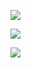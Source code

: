 ![](https://github.com/hanlop/TuChuang.git/img/202407201115781.png)

![](https://cdn.jsdelivr.net/gh/hanlop/TuChuang.git/img/202407201120447.png"?raw=true")

![](https://cdn.jsdelivr.net/gh/hanlop/TuChuang.git/img/202407201122945.gif)
